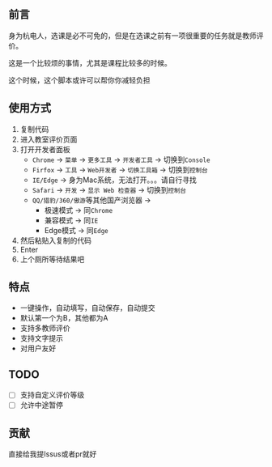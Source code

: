 前言
---

身为杭电人，选课是必不可免的，但是在选课之前有一项很重要的任务就是教师评价。

这是一个比较烦的事情，尤其是课程比较多的时候。

这个时候，这个脚本或许可以帮你你减轻负担

使用方式
---

1. 复制代码
2. 进入教室评价页面
3. 打开开发者面板
    - `Chrome` -> `菜单` -> `更多工具` -> `开发者工具` -> 切换到`Console`
    - `Firfox` -> `工具` -> `Web开发者` -> `切换工具箱` -> 切换到`控制台`
    - `IE/Edge` -> 身为Mac系统，无法打开。。。请自行寻找
    - `Safari` -> `开发` -> `显示 Web 检查器` -> 切换到`控制台`
    - `QQ/猎豹/360/傲游`等其他国产浏览器 -> 
        - 极速模式 -> 同`Chrome`
        - 兼容模式 -> 同`IE`
        - Edge模式 -> 同`Edge`
4. 然后粘贴入复制的代码
5. Enter
6. 上个厕所等待结果吧

特点
---

- 一键操作，自动填写，自动保存，自动提交
- 默认第一个为B，其他都为A
- 支持多教师评价
- 支持文字提示
- 对用户友好

TODO
---

- [ ] 支持自定义评价等级
- [ ] 允许中途暂停

贡献
---
直接给我提Issus或者pr就好
